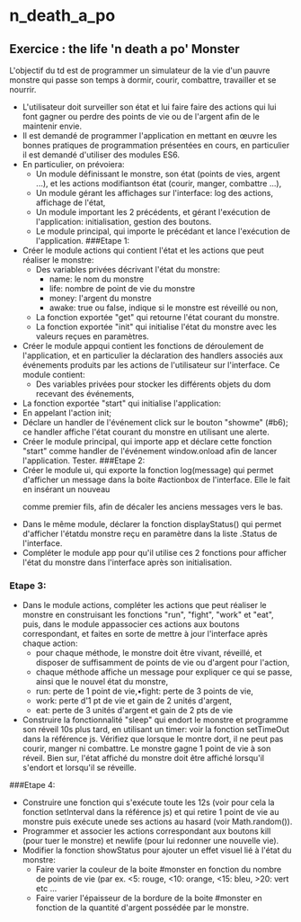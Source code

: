 # n_death_a_po


## Exercice : the life 'n death a po' Monster
L'objectif du td est de programmer un simulateur de la vie d'un pauvre monstre qui passe son temps à dormir, courir, combattre, travailler et se nourrir. 
 - L'utilisateur doit surveiller son état et lui faire faire des actions qui lui font gagner ou perdre des points de vie ou de l'argent afin de le maintenir envie. 
 - Il est demandé de programmer l'application en mettant en œuvre les bonnes pratiques de programmation présentées en cours, en particulier il est demandé d'utiliser des modules ES6.
 - En particulier, on prévoiera: 
    * Un module définissant le monstre, son état (points de vies, argent ...), et les actions modifiantson état (courir, manger, combattre ...),
    * Un module gérant les affichages sur l'interface: log des actions, affichage de l'état,
    * Un module  important les 2 précédents, et gérant l'exécution de l'application: initialisation, gestion des boutons.
    * Le module principal, qui importe le précédant et lance l'exécution de l'application.
###Etape 1: 
- Créer le module actions qui contient l'état et les actions que peut réaliser le monstre: 
    - Des variables privées décrivant l'état du monstre: 
        - name: le nom du monstre
        - life: nombre de point de vie du monstre 
        - money: l'argent du monstre
        - awake: true ou false, indique si le monstre est réveillé ou non,
    - La fonction exportée "get" qui retourne l'état courant du monstre. 
    - La fonction exportée "init" qui initialise l'état du monstre avec les valeurs reçues en paramètres.
- Créer le module  appqui contient les fonctions de déroulement de l'application, et en particulier la déclaration des handlers associés aux événements produits par les actions de l'utilisateur sur l'interface. Ce module contient:
    - Des variables privées pour stocker les différents objets du dom recevant des événements,
- La fonction exportée "start" qui initialise l'application: 
 - En appelant l'action init; 
 - Déclare un  handler de l'événement click sur le bouton "showme" (#b6); ce handler affiche l'état courant du monstre en utilisant une alerte.
 - Créer le module principal, qui importe app et déclare cette fonction "start" comme handler de l'événement window.onload afin de lancer l'application. Tester.
###Etape 2:
- Créer le module ui, qui exporte  la fonction log(message) qui permet d'afficher un message dans la boite #actionbox de l'interface. 
Elle le fait en insérant un nouveau <p> comme premier fils, afin de décaler les anciens messages vers le bas.
- Dans le même module, déclarer la fonction displayStatus() qui permet d'afficher l'étatdu monstre reçu en paramètre dans la liste .Status de l'interface.
- Compléter le module app pour qu'il utilise ces 2 fonctions pour afficher l'état du monstre dans l'interface après son initialisation.
### Etape 3: 
- Dans le module actions, compléter les actions que peut réaliser le monstre en construisant  les fonctions "run", "fight", "work" et "eat", puis, dans le module appassocier ces actions  aux boutons correspondant, et faites en sorte de mettre à jour l'interface après chaque action: 
    - pour chaque méthode, le monstre doit être vivant, réveillé, et disposer de suffisamment de points de vie ou d'argent pour l'action,
    - chaque méthode affiche un message pour expliquer ce qui se passe, ainsi que le nouvel état du monstre,
    - run: perte de 1 point de vie,•fight: perte de 3 points de vie,
    - work: perte d'1 pt de vie et gain de 2 unités d'argent,
    - eat: perte de 3 unités d'argent et gain de 2 pts de vie
- Construire la fonctionnalité "sleep" qui endort le monstre et programme son réveil 10s plus tard, en utilisant un timer: voir la fonction setTimeOut dans la référence js. 
Vérifiez que lorsque le montre dort, il ne peut pas courir, manger ni combattre. Le monstre gagne 1 point de vie à son réveil. 
Bien sur, l'état affiché du monstre doit être affiché lorsqu'il s'endort et lorsqu'il se réveille.

###Etape 4: 
- Construire une fonction qui s'exécute toute les 12s (voir pour cela la fonction setInterval dans la référence js) et qui retire 1 point de vie au monstre puis exécute unede ses actions au hasard (voir Math.random()).
- Programmer et associer les actions correspondant aux boutons kill (pour tuer le monstre) et newlife (pour lui redonner une  nouvelle vie).
- Modifier la fonction showStatus pour ajouter un effet visuel lié à l'état du monstre: 
    - Faire varier la couleur de la boite #monster en fonction  du nombre de points de vie (par ex. <5: rouge, <10: orange,  <15: bleu, >20: vert etc ...
    - Faire varier l'épaisseur de la bordure  de la boite #monster en fonction de la quantité d'argent possédée par le monstre.

